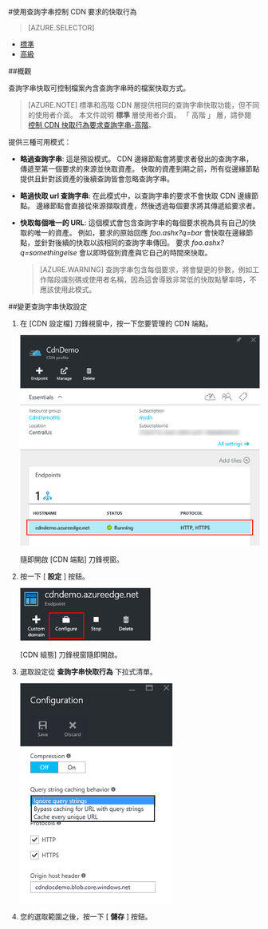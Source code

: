 <properties 
    pageTitle="CDN - 使用查詢字串控制 CDN 要求的快取行為" 
    description="CDN 查詢字串快取可控制檔案內含查詢字串時的檔案快取方式。" 
    services="cdn" 
    documentationCenter=".NET" 
    authors="camsoper" 
    manager="dwrede" 
    editor=""/>

<tags 
    ms.service="cdn" 
    ms.workload="tbd" 
    ms.tgt_pltfrm="na" 
    ms.devlang="na" 
    ms.topic="article" 
    ms.date="12/02/2015" 
    ms.author="casoper"/>

#使用查詢字串控制 CDN 要求的快取行為

> [AZURE.SELECTOR]
- [標準](cdn-query-string.md)
- [高級](cdn-query-string-premium.md)

##概觀

查詢字串快取可控制檔案內含查詢字串時的檔案快取方式。 

> [AZURE.NOTE] 標準和高階 CDN 層提供相同的查詢字串快取功能，但不同的使用者介面。  本文件說明 **標準** 層使用者介面。  「 高階 」 層，請參閱 [控制 CDN 快取行為要求查詢字串-高階](cdn-query-string-premium.md)。

提供三種可用模式：

- **略過查詢字串**: 這是預設模式。  CDN 邊緣節點會將要求者發出的查詢字串，傳遞至第一個要求的來源並快取資產。  快取的資產到期之前，所有從邊緣節點提供且針對該資產的後續查詢皆會忽略查詢字串。
- **略過快取 url 查詢字串**: 在此模式中，以查詢字串的要求不會快取 CDN 邊緣節點。  邊緣節點會直接從來源擷取資產，然後透過每個要求將其傳遞給要求者。
- **快取每個唯一的 URL**: 這個模式會包含查詢字串的每個要求視為具有自己的快取的唯一的資產。  例如，要求的原始回應 *foo.ashx?q=bar* 會快取在邊緣節點，並針對後續的快取以該相同的查詢字串傳回。  要求 *foo.ashx?q=somethingelse* 會以即時個別資產與它自己的時間來快取。
    
    >[AZURE.WARNING] 查詢字串包含每個要求，將會變更的參數，例如工作階段識別碼或使用者名稱，因為這會導致非常低的快取點擊率時，不應該使用此模式。

##變更查詢字串快取設定

1. 在 [CDN 設定檔] 刀鋒視窗中，按一下您要管理的 CDN 端點。
    
    ![[CDN 設定檔] 刀鋒視窗端點](./media/cdn-query-string/cdn-endpoints.png)

    隨即開啟 [CDN 端點] 刀鋒視窗。

2. 按一下 [ **設定** ] 按鈕。

    ![[CDN 設定檔] 刀鋒視窗的 [管理] 按鈕](./media/cdn-query-string/cdn-config-btn.png)
    
    [CDN 組態] 刀鋒視窗隨即開啟。
    
3. 選取設定從 **查詢字串快取行為** 下拉式清單。
    
    ![CDN 查詢字串快取選項](./media/cdn-query-string/cdn-query-string.png)
    
4. 您的選取範圍之後，按一下 [ **儲存** ] 按鈕。




    


